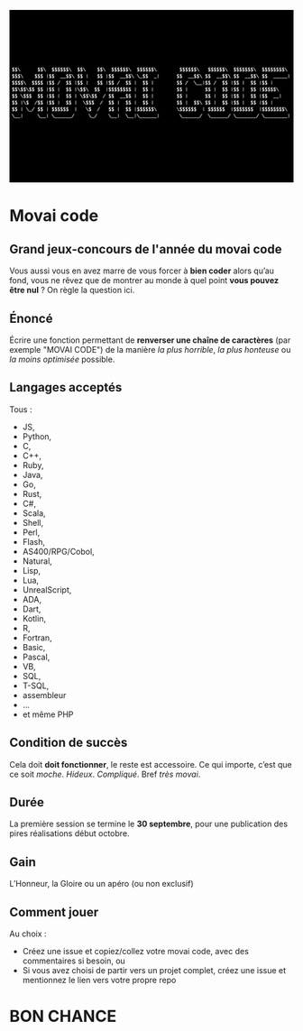 ![](./movaicode.png)

# Movai code
## Grand jeux-concours de l'année du movai code

Vous aussi vous en avez marre de vous forcer à **bien coder** alors qu’au fond, vous ne rêvez que de montrer au monde à quel point **vous pouvez être nul** ? On règle la question ici.

## Énoncé
Écrire une fonction permettant de **renverser une chaîne de caractères** (par exemple "MOVAI CODE") de la manière _la plus horrible_, _la plus honteuse_ ou _la moins optimisée_ possible.

## Langages acceptés

Tous :

 - JS,
 - Python,
 - C,
 - C++,
 - Ruby,
 - Java,
 - Go,
 - Rust,
 - C#,
 - Scala,
 - Shell,
 - Perl,
 - Flash,
 - AS400/RPG/Cobol,
 - Natural,
 - Lisp,
 - Lua,
 - UnrealScript,
 - ADA,
 - Dart,
 - Kotlin,
 - R,
 - Fortran,
 - Basic,
 - Pascal,
 - VB,
 - SQL,
 - T-SQL,
 - assembleur
 - ...
 - et même PHP
 
## Condition de succès

Cela doit **doit fonctionner**, le reste est accessoire. Ce qui importe, c’est que ce soit _moche_. _Hideux_. _Compliqué_. Bref _très movai_.

## Durée

La première session se termine le **30 septembre**, pour une publication des pires réalisations début octobre.

## Gain

L’Honneur, la Gloire ou un apéro (ou non exclusif)

## Comment jouer

Au choix :

* Créez une issue et copiez/collez votre movai code, avec des commentaires si besoin, ou
* Si vous avez choisi de partir vers un projet complet, créez une issue et mentionnez le lien vers votre propre repo


# BON CHANCE
